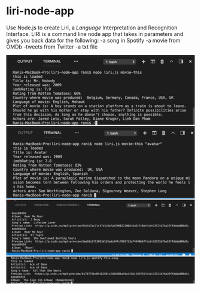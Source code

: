# liri-node-app

Use Node.js to create Liri,  a _Language_ Interpretation and Recognition Interface. LIRI is a command line node app that takes in parameters and gives you back data for the following:
-a song in Spotify
-a movie from OMDb
-tweets from Twitter
-a txt file 

![Movie-this "Mr. Noboby" default](image1.png)
![Movie-this "Avatar"](image2.png)
![Spotity-this-song "Roar"](image3.png)
![Spotify-this-song "Ace of Base" default](image4.png)